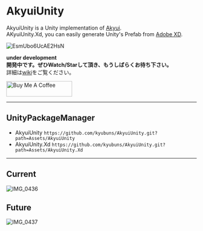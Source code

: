 # AkyuiUnity

AkyuiUnity is a Unity implementation of [Akyui](https://github.com/kyubuns/Akyui).  
AKyuiUnity.Xd, you can easily generate Unity's Prefab from [Adobe XD](https://www.adobe.com/products/xd.html).

![EsmUbo6UcAE2HsN](https://user-images.githubusercontent.com/961165/105800564-5d6f0c00-5fda-11eb-9a05-b42132ae66cd.jpg)

**under development**  
**開発中です。ぜひWatch/Starして頂き、もうしばらくお待ち下さい。**  
詳細は[wiki](https://github.com/kyubuns/AkyuiUnity/wiki)をご覧ください。

<a href="https://www.buymeacoffee.com/kyubuns" target="_blank"><img src="https://cdn.buymeacoffee.com/buttons/default-orange.png" alt="Buy Me A Coffee" height="41" width="174"></a>

---

## UnityPackageManager
- AkyuiUnity `https://github.com/kyubuns/AkyuiUnity.git?path=Assets/AkyuiUnity`
- AkyuiUnity.Xd `https://github.com/kyubuns/AkyuiUnity.git?path=Assets/AkyuiUnity.Xd`

---

## Current

![IMG_0436](https://user-images.githubusercontent.com/961165/105034364-b7cd1180-5a9c-11eb-9e47-c275f24c8275.jpg)

## Future

![IMG_0437](https://user-images.githubusercontent.com/961165/105034369-b8fe3e80-5a9c-11eb-85f5-edcaf64ae02a.jpg)
